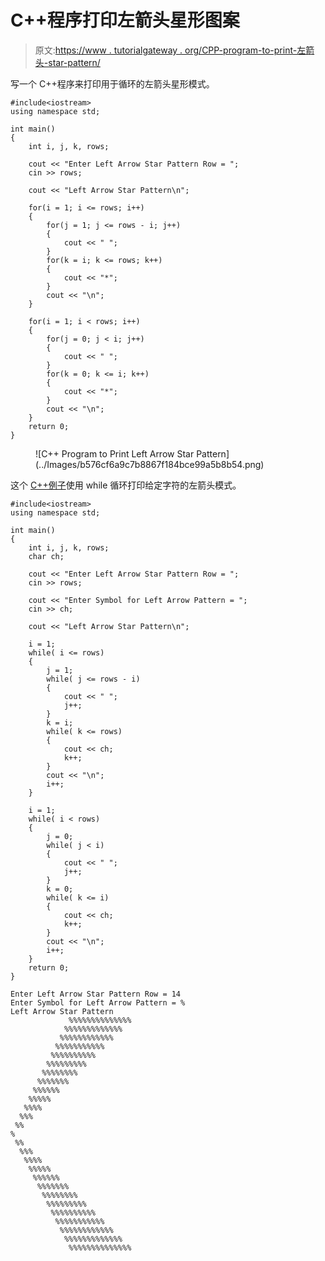 # C++程序打印左箭头星形图案

> 原文:[https://www . tutorialgateway . org/CPP-program-to-print-左箭头-star-pattern/](https://www.tutorialgateway.org/cpp-program-to-print-left-arrow-star-pattern/)

写一个 C++程序来打印用于循环的左箭头星形模式。

```
#include<iostream>
using namespace std;

int main()
{
	int i, j, k, rows;

    cout << "Enter Left Arrow Star Pattern Row = ";
    cin >> rows;

    cout << "Left Arrow Star Pattern\n"; 

    for(i = 1; i <= rows; i++)
    {
    	for(j = 1; j <= rows - i; j++)
		{
            cout << " ";
        }
        for(k = i; k <= rows; k++)
        {
            cout << "*";
        }
        cout << "\n";
    }	

    for(i = 1; i < rows; i++)
    {
    	for(j = 0; j < i; j++)
		{
            cout << " ";
        }
        for(k = 0; k <= i; k++)
        {
            cout << "*";
        }
        cout << "\n";
    }
 	return 0;
}
```

<figure class="wp-block-image size-large">![C++ Program to Print Left Arrow Star Pattern](../Images/b576cf6a9c7b8867f184bce99a5b8b54.png)</figure>

这个 [C++例子](https://www.tutorialgateway.org/cpp-programs/)使用 while 循环打印给定字符的左箭头模式。

```
#include<iostream>
using namespace std;

int main()
{
	int i, j, k, rows;
    char ch;

    cout << "Enter Left Arrow Star Pattern Row = ";
    cin >> rows;

    cout << "Enter Symbol for Left Arrow Pattern = ";
    cin >> ch;

    cout << "Left Arrow Star Pattern\n"; 

    i = 1;
    while( i <= rows)
    {
        j = 1;
    	while( j <= rows - i)
		{
            cout << " ";
            j++;
        }
        k = i;
        while( k <= rows)
        {
            cout << ch;
            k++;
        }
        cout << "\n";
        i++;
    }	

    i = 1;
    while( i < rows)
    {
        j = 0;
    	while( j < i)
		{
            cout << " ";
            j++;
        }
        k = 0;
        while( k <= i)
        {
            cout << ch;
            k++;
        }
        cout << "\n";
        i++;
    }
 	return 0;
}
```

```
Enter Left Arrow Star Pattern Row = 14
Enter Symbol for Left Arrow Pattern = %
Left Arrow Star Pattern
             %%%%%%%%%%%%%%
            %%%%%%%%%%%%%
           %%%%%%%%%%%%
          %%%%%%%%%%%
         %%%%%%%%%%
        %%%%%%%%%
       %%%%%%%%
      %%%%%%%
     %%%%%%
    %%%%%
   %%%%
  %%%
 %%
%
 %%
  %%%
   %%%%
    %%%%%
     %%%%%%
      %%%%%%%
       %%%%%%%%
        %%%%%%%%%
         %%%%%%%%%%
          %%%%%%%%%%%
           %%%%%%%%%%%%
            %%%%%%%%%%%%%
             %%%%%%%%%%%%%%
```